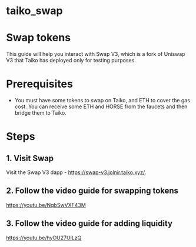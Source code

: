 # taiko_swap

# Swap tokens
This guide will help you interact with Swap V3, which is a fork of Uniswap V3 that Taiko has deployed only for testing purposes.

# Prerequisites
- You must have some tokens to swap on Taiko, and ETH to cover the gas cost. You can receive some ETH and HORSE from the faucets and then bridge them to Taiko.
# Steps
## 1. Visit Swap
Visit the Swap V3 dapp - https://swap-v3.jolnir.taiko.xyz/.

## 2. Follow the video guide for swapping tokens
https://youtu.be/NqbSwVXF43M

## 3. Follow the video guide for adding liquidity
https://youtu.be/hyOU27UILzQ 
